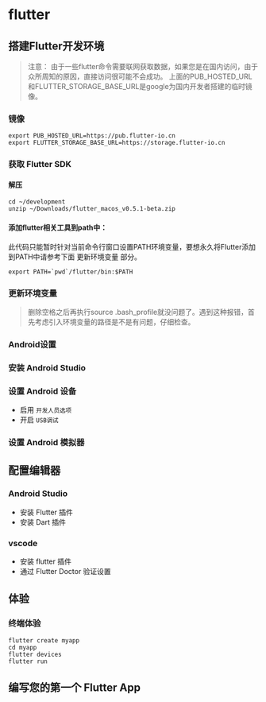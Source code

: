 # flutter

## 搭建Flutter开发环境

> 注意： 由于一些flutter命令需要联网获取数据，如果您是在国内访问，由于众所周知的原因，直接访问很可能不会成功。 上面的PUB_HOSTED_URL和FLUTTER_STORAGE_BASE_URL是google为国内开发者搭建的临时镜像。

### 镜像

```
export PUB_HOSTED_URL=https://pub.flutter-io.cn
export FLUTTER_STORAGE_BASE_URL=https://storage.flutter-io.cn
```

### 获取 Flutter SDK

#### 解压

```
cd ~/development
unzip ~/Downloads/flutter_macos_v0.5.1-beta.zip
```

#### 添加flutter相关工具到path中：

此代码只能暂时针对当前命令行窗口设置PATH环境变量，要想永久将Flutter添加到PATH中请参考下面 更新环境变量 部分。

```
export PATH=`pwd`/flutter/bin:$PATH
```


### 更新环境变量

> 删除空格之后再执行source .bash_profile就没问题了。遇到这种报错，首先考虑引入环境变量的路径是不是有问题，仔细检查。

### Android设置

### 安装 Android Studio

### 设置 Android 设备

* 启用 `开发人员选项`
* 开启 `USB调试`

### 设置 Android 模拟器

## 配置编辑器

### Android Studio

* 安装 Flutter 插件
* 安装 Dart 插件

### vscode

* 安装 flutter 插件
* 通过 Flutter Doctor 验证设置

## 体验

### 终端体验

```
flutter create myapp
cd myapp
flutter devices
flutter run
```

## 编写您的第一个 Flutter App
